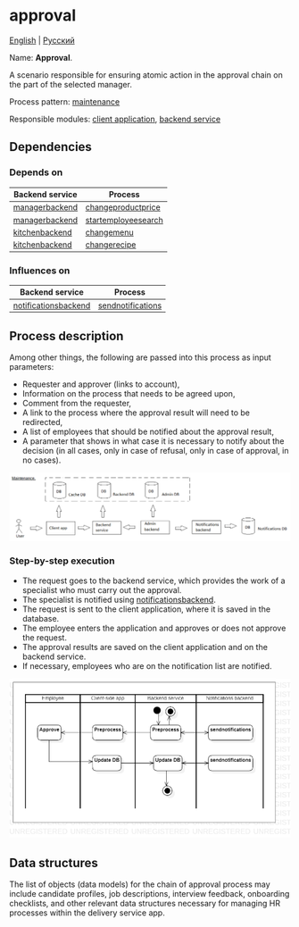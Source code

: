 # approval

[English](approval.md) | [Русский](approval.ru.md)

Name: **Approval**.

A scenario responsible for ensuring atomic action in the approval chain on the part of the selected manager.

Process pattern: [maintenance](../../processpatterns/maintenance.md)

Responsible modules: [client application](../../frontend/managerclient.md), [backend service](../../backend/managerbackend.md)

## Dependencies

### Depends on

| Backend service | Process |
| --- | ---- |
| [managerbackend](../../backend/managerbackend.md) | [changeproductprice](../manager/changeproductprice.md) |
| [managerbackend](../../backend/managerbackend.md) | [startemployeesearch](../manager/startemployeesearch.md) |
| [kitchenbackend](../../backend/kitchenbackend.md) | [changemenu](../kitchen/changemenu.md) |
| [kitchenbackend](../../backend/kitchenbackend.md) | [changerecipe](../kitchen/changerecipe.md) |

### Influences on

| Backend service | Process |
| --- | ---- |
| [notificationsbackend](../../backend/notificationsbackend.md) | [sendnotifications](../notificationsbackend/sendnotifications.md) |

## Process description

Among other things, the following are passed into this process as input parameters:
- Requester and approver (links to account),
- Information on the process that needs to be agreed upon,
- Comment from the requester,
- A link to the process where the approval result will need to be redirected,
- A list of employees that should be notified about the approval result,
- A parameter that shows in what case it is necessary to notify about the decision (in all cases, only in case of refusal, only in case of approval, in no cases).

![maintenance_overall](../../img/maintenance_overall.png)

### Step-by-step execution

- The request goes to the backend service, which provides the work of a specialist who must carry out the approval.
- The specialist is notified using [notificationsbackend](../../backend/notificationsbackend.ru.md).
- The request is sent to the client application, where it is saved in the database.
- The employee enters the application and approves or does not approve the request.
- The approval results are saved on the client application and on the backend service.
- If necessary, employees who are on the notification list are notified.

![manager.approval](../../img/activitydiagrams/manager.approval.png)

## Data structures

The list of objects (data models) for the chain of approval process may include candidate profiles, job descriptions, interview feedback, onboarding checklists, and other relevant data structures necessary for managing HR processes within the delivery service app.
